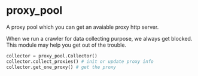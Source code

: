 # proxy_pool
A proxy pool which you can get an avaiable proxy http server.

When we run a crawler for data collecting purpose, we always get blocked. This module may help you get out of the trouble.  

```python
collector = proxy_pool.Collector()
collector.collect_proxies() # init or update proxy info
collector.get_one_proxy() # get the proxy
```